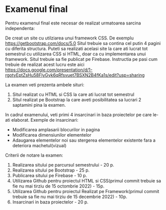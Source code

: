 # Examenul final

Pentru examenul final este necesar de realizat urmatoarea sarcina independenta:

De creat un site cu utilziarea unui framework CSS. De exemplu https://getbootstrap.com/docs/5.0
Situl trebuie sa contina cel putin 4 pagini cu diferita structura.
Puteti sa realizati acelasi site la care ati lucrat tot semestrul cu utilizarea CSS si HTML, doar ca cu implementarea unui framework.
Situl trebuie sa fie publicat pe Firebase. Instructia pe pasi cum trebuie de realizat acest lucru este aici https://docs.google.com/presentation/d/1-rgotyEptZsHu58FlyGyk6qRfsvuet7BSXN2B4fKa1s/edit?usp=sharing

La examen veti prezenta ambele situri:
1. Situl realizat cu HTML si CSS la care ati lucrat tot semestrul
2. Situl realizat pe Bootstrap la care aveti posibilitatea sa lucrari 2 saptamini pina la examen.

In cadrul examenului, veti primi 4 insarcinari in baza proiectelor pe care le-ati elaborat.
Exemple de insarcinari:
- Modificarea amplasarii blocurilor in pagina
- Modificarea dimensiunilor elementelor
- Adaugarea elementelor noi sau stergerea elementelor existente fara a deteriora machetul(vizual)

Criterii de notare la examen:
1. Realizarea sitului pe parcursul semestrului - 20 p.
2. Realizarea sitului pe Bootstrap - 25 p.
3. Publicarea sitului pe Firebase - 10 p.
4. Utilizarea Github pentru proiectul HTML si CSS(primul commit trebuie sa fie nu mai tirziu de 15 octombrie 2022) - 15p.
5. Utilizarea Github pentru proiectul Realizat pe Framework(primul commit trebuie sa fie nu mai tirziu de 15 decembrie 2022) - 10p.
6. Insarcinari in baza proiectelor - 20 p.

